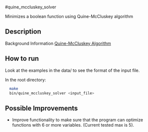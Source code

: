 #quine_mccluskey_solver

Minimizes a boolean function using Quine-McCluskey algorithm

## Description

Background Information
<a href="https://en.wikipedia.org/wiki/Quine%E2%80%93McCluskey_algorithm">Quine-McCluskey Algorithm</a>

## How to run

Look at the examples in the data/ to see the format of the input file.

In the root directory:<br />
```bash
  make
  bin/quine_mccluskey_solver <input_file>
```

## Possible Improvements

- Improve functionality to make sure that the program can optimize functions with 6 or more variables. (Current tested max is 5).

